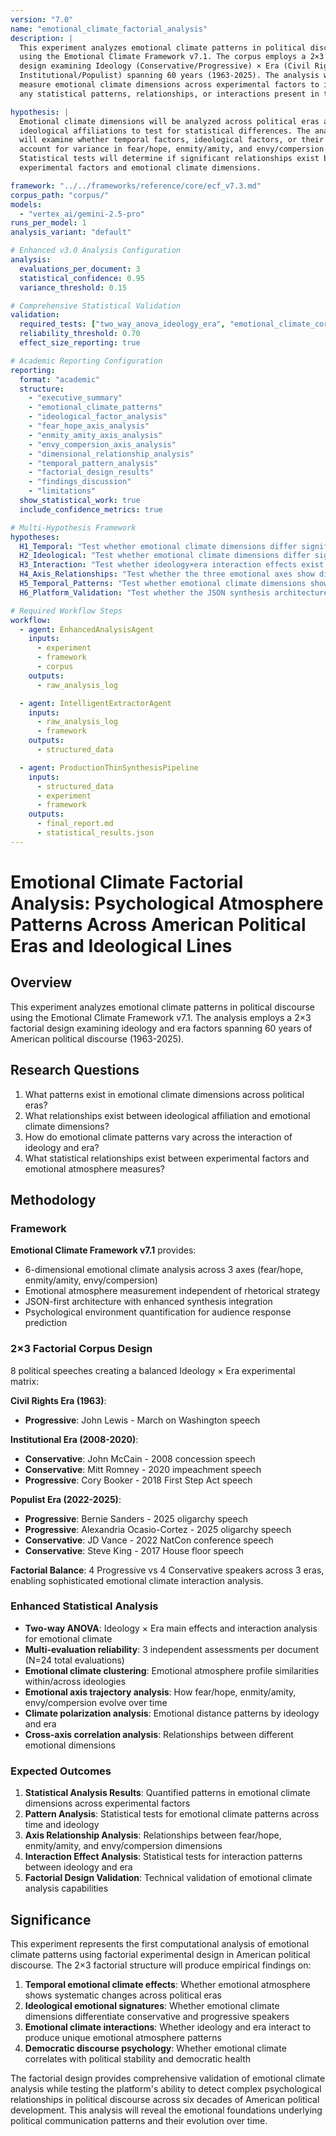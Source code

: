 ```yaml
---
version: "7.0"
name: "emotional_climate_factorial_analysis"
description: |
  This experiment analyzes emotional climate patterns in political discourse 
  using the Emotional Climate Framework v7.1. The corpus employs a 2×3 factorial 
  design examining Ideology (Conservative/Progressive) × Era (Civil Rights/
  Institutional/Populist) spanning 60 years (1963-2025). The analysis will 
  measure emotional climate dimensions across experimental factors to identify 
  any statistical patterns, relationships, or interactions present in the data.

hypothesis: |
  Emotional climate dimensions will be analyzed across political eras and 
  ideological affiliations to test for statistical differences. The analysis 
  will examine whether temporal factors, ideological factors, or their interaction 
  account for variance in fear/hope, enmity/amity, and envy/compersion patterns. 
  Statistical tests will determine if significant relationships exist between 
  experimental factors and emotional climate dimensions.

framework: "../../frameworks/reference/core/ecf_v7.3.md"
corpus_path: "corpus/"
models:
  - "vertex_ai/gemini-2.5-pro"
runs_per_model: 1
analysis_variant: "default"

# Enhanced v3.0 Analysis Configuration
analysis:
  evaluations_per_document: 3
  statistical_confidence: 0.95
  variance_threshold: 0.15

# Comprehensive Statistical Validation  
validation:
  required_tests: ["two_way_anova_ideology_era", "emotional_climate_correlation_matrix", "climate_axis_reliability", "dimensional_trajectory_analysis", "factor_clustering_analysis", "climate_pattern_analysis"]
  reliability_threshold: 0.70
  effect_size_reporting: true

# Academic Reporting Configuration
reporting:
  format: "academic"
  structure:
    - "executive_summary"
    - "emotional_climate_patterns"
    - "ideological_factor_analysis"
    - "fear_hope_axis_analysis"
    - "enmity_amity_axis_analysis"
    - "envy_compersion_axis_analysis"
    - "dimensional_relationship_analysis"
    - "temporal_pattern_analysis"
    - "factorial_design_results"
    - "findings_discussion"
    - "limitations"
  show_statistical_work: true
  include_confidence_metrics: true

# Multi-Hypothesis Framework
hypotheses:
  H1_Temporal: "Test whether emotional climate dimensions differ significantly across political eras"
  H2_Ideological: "Test whether emotional climate dimensions differ significantly between ideological groups"
  H3_Interaction: "Test whether ideology×era interaction effects exist for emotional climate patterns"
  H4_Axis_Relationships: "Test whether the three emotional axes show distinct statistical patterns across experimental factors"
  H5_Temporal_Patterns: "Test whether emotional climate dimensions show systematic patterns across time periods"
  H6_Platform_Validation: "Test whether the JSON synthesis architecture successfully processes factorial design with 6-dimensional analysis"

# Required Workflow Steps
workflow:
  - agent: EnhancedAnalysisAgent
    inputs:
      - experiment
      - framework
      - corpus
    outputs:
      - raw_analysis_log

  - agent: IntelligentExtractorAgent
    inputs:
      - raw_analysis_log
      - framework
    outputs:
      - structured_data

  - agent: ProductionThinSynthesisPipeline
    inputs:
      - structured_data
      - experiment
      - framework
    outputs:
      - final_report.md
      - statistical_results.json
---
```


# Emotional Climate Factorial Analysis: Psychological Atmosphere Patterns Across American Political Eras and Ideological Lines

## Overview

This experiment analyzes emotional climate patterns in political discourse using the Emotional Climate Framework v7.1. The analysis employs a 2×3 factorial design examining ideology and era factors spanning 60 years of American political discourse (1963-2025).

## Research Questions

1. What patterns exist in emotional climate dimensions across political eras?
2. What relationships exist between ideological affiliation and emotional climate dimensions?
3. How do emotional climate patterns vary across the interaction of ideology and era?
4. What statistical relationships exist between experimental factors and emotional atmosphere measures?

## Methodology

### Framework
**Emotional Climate Framework v7.1** provides:
- 6-dimensional emotional climate analysis across 3 axes (fear/hope, enmity/amity, envy/compersion)
- Emotional atmosphere measurement independent of rhetorical strategy
- JSON-first architecture with enhanced synthesis integration
- Psychological environment quantification for audience response prediction

### 2×3 Factorial Corpus Design
8 political speeches creating a balanced Ideology × Era experimental matrix:

**Civil Rights Era (1963)**:
- **Progressive**: John Lewis - March on Washington speech

**Institutional Era (2008-2020)**:
- **Conservative**: John McCain - 2008 concession speech
- **Conservative**: Mitt Romney - 2020 impeachment speech  
- **Progressive**: Cory Booker - 2018 First Step Act speech

**Populist Era (2022-2025)**:
- **Progressive**: Bernie Sanders - 2025 oligarchy speech
- **Progressive**: Alexandria Ocasio-Cortez - 2025 oligarchy speech
- **Conservative**: JD Vance - 2022 NatCon conference speech
- **Conservative**: Steve King - 2017 House floor speech

**Factorial Balance**: 4 Progressive vs 4 Conservative speakers across 3 eras, enabling sophisticated emotional climate interaction analysis.

### Enhanced Statistical Analysis
- **Two-way ANOVA**: Ideology × Era main effects and interaction analysis for emotional climate
- **Multi-evaluation reliability**: 3 independent assessments per document (N=24 total evaluations)
- **Emotional climate clustering**: Emotional atmosphere profile similarities within/across ideologies
- **Emotional axis trajectory analysis**: How fear/hope, enmity/amity, envy/compersion evolve over time
- **Climate polarization analysis**: Emotional distance patterns by ideology and era
- **Cross-axis correlation analysis**: Relationships between different emotional dimensions

### Expected Outcomes
1. **Statistical Analysis Results**: Quantified patterns in emotional climate dimensions across experimental factors
2. **Pattern Analysis**: Statistical tests for emotional climate patterns across time and ideology
3. **Axis Relationship Analysis**: Relationships between fear/hope, enmity/amity, and envy/compersion dimensions
4. **Interaction Effect Analysis**: Statistical tests for interaction patterns between ideology and era
5. **Factorial Design Validation**: Technical validation of emotional climate analysis capabilities

## Significance

This experiment represents the first computational analysis of emotional climate patterns using factorial experimental design in American political discourse. The 2×3 factorial structure will produce empirical findings on:

1. **Temporal emotional climate effects**: Whether emotional atmosphere shows systematic changes across political eras
2. **Ideological emotional signatures**: Whether emotional climate dimensions differentiate conservative and progressive speakers  
3. **Emotional climate interactions**: Whether ideology and era interact to produce unique emotional atmosphere patterns
4. **Democratic discourse psychology**: Whether emotional climate correlates with political stability and democratic health

The factorial design provides comprehensive validation of emotional climate analysis while testing the platform's ability to detect complex psychological relationships in political discourse across six decades of American political development. This analysis will reveal the emotional foundations underlying political communication patterns and their evolution over time.
